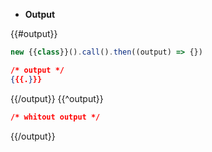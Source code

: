 -   **Output**

{{#output}}

```js
new {{class}}().call().then((output) => {})
```

```json
/* output */
{{{.}}}
```

{{/output}}
{{^output}}

```json
/* whitout output */
```

{{/output}}
